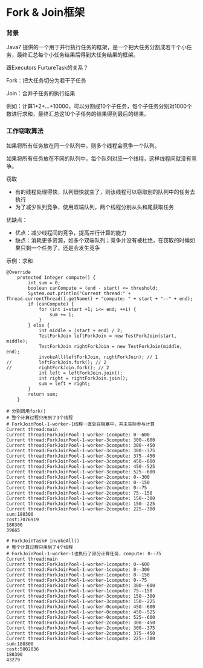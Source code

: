 # Fork & Join框架

### 背景

Java7 提供的一个用于并行执行任务的框架，是一个把大任务分割成若干个小任务，最终汇总每个小任务结果后得到大任务结果的框架。

跟Executors FurtureTask的关系？

Fork：把大任务切分为若干子任务

Join：合并子任务的执行结果

例如：计算1+2+...+10000，可以分割成10个子任务，每个子任务分别对1000个数进行求和，最终汇总这10个子任务的结果得到最后的结果。

### 工作窃取算法

如果将所有任务放在同一个队列中，则多个线程会竞争一个队列。

如果将所有任务放在不同的队列中，每个队列对应一个线程，这样线程间就没有竞争。

窃取

* 有的线程处理得快，队列很快就空了，则该线程可以窃取别的队列中的任务去执行
* 为了减少队列竞争，使用双端队列，两个线程分别从头和尾获取任务

优缺点：

* 优点：减少线程间的竞争，提高并行计算的能力
* 缺点：消耗更多资源，如多个双端队列；竞争并没有被杜绝，在窃取的时候如果只剩一个任务了，还是会发生竞争

示例：求和

```
@Override
	protected Integer compute() {
		int sum = 0;
		boolean canCompute = (end - start) <= threshold;
		System.out.println("Current thread:" + Thread.currentThread().getName() + "compute: " + start + "--" + end);
		if (canCompute) {
			for (int i=start +1; i<= end; ++i) {
				sum += i;
			}
		} else {
			int middle = (start + end) / 2;
			TestForkJoin leftForkJoin = new TestForkJoin(start, middle);
			TestForkJoin rightForkJoin = new TestForkJoin(middle, end);
			invokeAll(leftForkJoin, rightForkJoin); // 1
//			leftForkJoin.fork(); // 2
//			rightForkJoin.fork(); // 2
			int left = leftForkJoin.join();
			int right = rightForkJoin.join();
			sum = left + right;
		}
		return sum;
	}
```

```
# 分别调用fork()
# 整个计算过程只用到了3个线程
# ForkJoinPool-1-worker-1线程一直处在阻塞中，并未实际参与计算
Current thread:main
Current thread:ForkJoinPool-1-worker-1compute: 0--600
Current thread:ForkJoinPool-1-worker-3compute: 300--600
Current thread:ForkJoinPool-1-worker-3compute: 300--450
Current thread:ForkJoinPool-1-worker-3compute: 300--375
Current thread:ForkJoinPool-1-worker-3compute: 375--450
Current thread:ForkJoinPool-1-worker-3compute: 450--600
Current thread:ForkJoinPool-1-worker-3compute: 450--525
Current thread:ForkJoinPool-1-worker-3compute: 525--600
Current thread:ForkJoinPool-1-worker-2compute: 0--300
Current thread:ForkJoinPool-1-worker-2compute: 0--150
Current thread:ForkJoinPool-1-worker-2compute: 0--75
Current thread:ForkJoinPool-1-worker-2compute: 75--150
Current thread:ForkJoinPool-1-worker-2compute: 150--300
Current thread:ForkJoinPool-1-worker-2compute: 150--225
Current thread:ForkJoinPool-1-worker-2compute: 225--300
sum:180300
cost:7076919
180300
39665

# ForkJoinTask# invokeAll()
# 整个计算过程只用到了4个线程
# ForkJoinPool-1-worker-1也执行了部分计算任务，compute: 0--75
Current thread:main
Current thread:ForkJoinPool-1-worker-1compute: 0--600
Current thread:ForkJoinPool-1-worker-1compute: 0--300
Current thread:ForkJoinPool-1-worker-1compute: 0--150
Current thread:ForkJoinPool-1-worker-1compute: 0--75
Current thread:ForkJoinPool-1-worker-2compute: 300--600
Current thread:ForkJoinPool-1-worker-1compute: 75--150
Current thread:ForkJoinPool-1-worker-3compute: 150--300
Current thread:ForkJoinPool-1-worker-3compute: 150--225
Current thread:ForkJoinPool-1-worker-0compute: 450--600
Current thread:ForkJoinPool-1-worker-0compute: 450--525
Current thread:ForkJoinPool-1-worker-0compute: 525--600
Current thread:ForkJoinPool-1-worker-2compute: 300--450
Current thread:ForkJoinPool-1-worker-2compute: 300--375
Current thread:ForkJoinPool-1-worker-2compute: 375--450
Current thread:ForkJoinPool-1-worker-1compute: 225--300
sum:180300
cost:5002036
180300
43279


```




